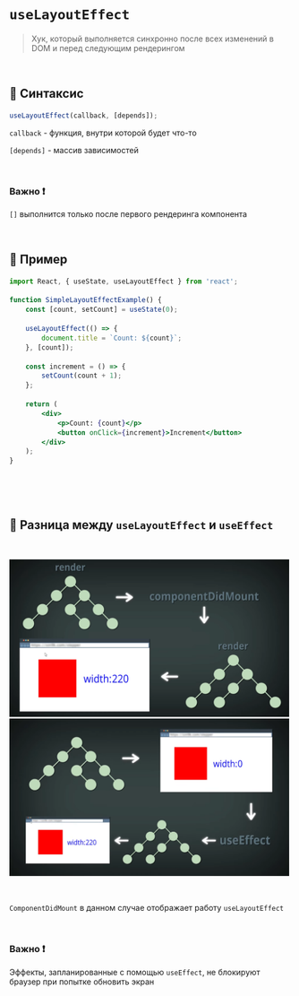 # `useLayoutEffect`
> Хук, который выполняется синхронно после всех изменений в DOM и перед следующим рендерингом

<br>

## 🚩 Синтаксис
```jsx
useLayoutEffect(callback, [depends]);
```
`callback` - функция, внутри которой будет что-то

`[depends]` - массив зависимостей

<br>

### Важно ❗

`[]` выполнится только после первого рендеринга компонента



<br>

## 🚩 Пример
```jsx
import React, { useState, useLayoutEffect } from 'react';

function SimpleLayoutEffectExample() {
    const [count, setCount] = useState(0);

    useLayoutEffect(() => {
        document.title = `Count: ${count}`;
    }, [count]);

    const increment = () => {
        setCount(count + 1);
    };

    return (
        <div>
            <p>Count: {count}</p>
            <button onClick={increment}>Increment</button>
        </div>
    );
}




```

<br>

## 🚩 Разница между `useLayoutEffect` и `useEffect`

<br>

<img src="./img/1.png" style="width: 500px"> <img src="./img/2.png" style="width: 500px">

<br>

`ComponentDidMount` в данном случае отображает работу `useLayoutEffect`

<br>

### Важно ❗

Эффекты, запланированные с помощью `useEffect`, не блокируют браузер при попытке обновить экран
